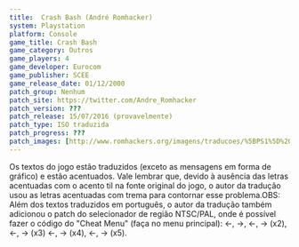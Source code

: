 ```yaml
---
title:  Crash Bash (André Romhacker)
system: Playstation
platform: Console
game_title: Crash Bash
game_category: Outros
game_players: 4
game_developer: Eurocom
game_publisher: SCEE
game_release_date: 01/12/2000
patch_group: Nenhum
patch_site: https://twitter.com/Andre_Romhacker
patch_version: ???
patch_release: 15/07/2016 (provavelmente)
patch_type: ISO traduzida
patch_progress: ???
patch_images: [http://www.romhackers.org/imagens/traducoes/%5BPS1%5D%20Crash%20Bash%20-%20Andr%C3%A9%20Romhacker%20-%201.jpg,http://www.romhackers.org/imagens/traducoes/%5BPS1%5D%20Crash%20Bash%20-%20Andr%C3%A9%20Romhacker%20-%202.jpg,http://www.romhackers.org/imagens/traducoes/%5BPS1%5D%20Crash%20Bash%20-%20Andr%C3%A9%20Romhacker%20-%203.jpg]
---
```

Os textos do jogo estão traduzidos (exceto as mensagens em forma de gráfico) e estão acentuados. Vale lembrar que, devido à ausência das letras acentuadas com o acento til na fonte original do jogo, o autor da tradução usou as letras acentuadas com trema para contornar esse problema.OBS: Além dos textos traduzidos em português, o autor da tradução também adicionou o patch do selecionador de região NTSC/PAL, onde é possível fazer o código do "Cheat Menu" (faça no menu principal): ←, →, ←, → (x2), ←, → (x3) ←, → (x4), ←, → (x5).